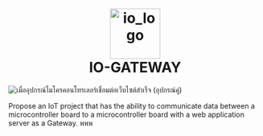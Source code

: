 <h1 align="center">
  <img src="https://github.com/user-attachments/assets/cb8a947b-8ce8-40bd-9827-9ee32c7c0fda" alt="io_logo" width="100"/>  
  <br>IO-GATEWAY
</h1>

![เมื่ออุปกรณ์ไมโครคอนโทรเลอร์เชื่อมต่อเว็บไซต์สำเร็จ (อุปกรณ์คู่)](https://github.com/user-attachments/assets/0b70c4fa-7699-4b90-aab5-c6121d5a6d87)

Propose an IoT project that has the ability to communicate data between a microcontroller board to a microcontroller board with a web application server as a Gateway. พพพ




